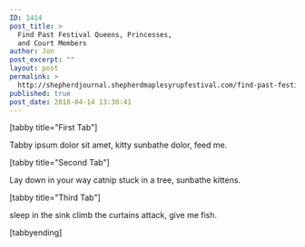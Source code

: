 ```yaml
---
ID: 1414
post_title: >
  Find Past Festival Queens, Princesses,
  and Court Members
author: Jon
post_excerpt: ""
layout: post
permalink: >
  http://shepherdjournal.shepherdmaplesyrupfestival.com/find-past-festival-queens-princesses-and-court-members
published: true
post_date: 2018-04-14 13:30:41
---
```

[tabby title="First Tab"]

Tabby ipsum dolor sit amet, kitty sunbathe dolor, feed me.

[tabby title="Second Tab"]

Lay down in your way catnip stuck in a tree, sunbathe kittens.

[tabby title="Third Tab"]

sleep in the sink climb the curtains attack, give me fish.

[tabbyending]